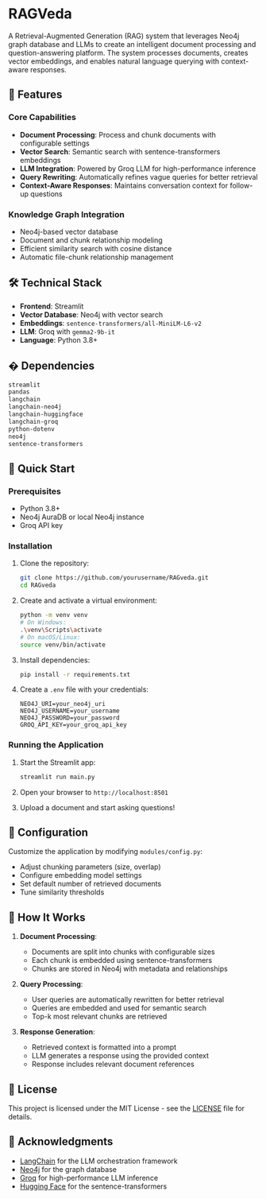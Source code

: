 # RAGVeda

A Retrieval-Augmented Generation (RAG) system that leverages Neo4j graph database and LLMs to create an intelligent document processing and question-answering platform. The system processes documents, creates vector embeddings, and enables natural language querying with context-aware responses.

## 🌟 Features

### Core Capabilities
- **Document Processing**: Process and chunk documents with configurable settings
- **Vector Search**: Semantic search with sentence-transformers embeddings
- **LLM Integration**: Powered by Groq LLM for high-performance inference
- **Query Rewriting**: Automatically refines vague queries for better retrieval
- **Context-Aware Responses**: Maintains conversation context for follow-up questions

### Knowledge Graph Integration
- Neo4j-based vector database
- Document and chunk relationship modeling
- Efficient similarity search with cosine distance
- Automatic file-chunk relationship management

## 🛠 Technical Stack

- **Frontend**: Streamlit
- **Vector Database**: Neo4j with vector search
- **Embeddings**: `sentence-transformers/all-MiniLM-L6-v2`
- **LLM**: Groq with `gemma2-9b-it`
- **Language**: Python 3.8+

## � Dependencies

```bash
streamlit
pandas
langchain
langchain-neo4j
langchain-huggingface
langchain-groq
python-dotenv
neo4j
sentence-transformers
```

## 🚀 Quick Start

### Prerequisites
- Python 3.8+
- Neo4j AuraDB or local Neo4j instance
- Groq API key

### Installation

1. Clone the repository:
   ```bash
   git clone https://github.com/yourusername/RAGveda.git
   cd RAGveda
   ```

2. Create and activate a virtual environment:
   ```bash
   python -m venv venv
   # On Windows:
   .\venv\Scripts\activate
   # On macOS/Linux:
   source venv/bin/activate
   ```

3. Install dependencies:
   ```bash
   pip install -r requirements.txt
   ```

4. Create a `.env` file with your credentials:
   ```env
   NEO4J_URI=your_neo4j_uri
   NEO4J_USERNAME=your_username
   NEO4J_PASSWORD=your_password
   GROQ_API_KEY=your_groq_api_key
   ```

### Running the Application

1. Start the Streamlit app:
   ```bash
   streamlit run main.py
   ```

2. Open your browser to `http://localhost:8501`

3. Upload a document and start asking questions!

## 🔧 Configuration

Customize the application by modifying `modules/config.py`:
- Adjust chunking parameters (size, overlap)
- Configure embedding model settings
- Set default number of retrieved documents
- Tune similarity thresholds

## 🤖 How It Works

1. **Document Processing**:
   - Documents are split into chunks with configurable sizes
   - Each chunk is embedded using sentence-transformers
   - Chunks are stored in Neo4j with metadata and relationships

2. **Query Processing**:
   - User queries are automatically rewritten for better retrieval
   - Queries are embedded and used for semantic search
   - Top-k most relevant chunks are retrieved

3. **Response Generation**:
   - Retrieved context is formatted into a prompt
   - LLM generates a response using the provided context
   - Response includes relevant document references

## 📝 License

This project is licensed under the MIT License - see the [LICENSE](LICENSE) file for details.

## 🙏 Acknowledgments

- [LangChain](https://python.langchain.com/) for the LLM orchestration framework
- [Neo4j](https://neo4j.com/) for the graph database
- [Groq](https://groq.com/) for high-performance LLM inference
- [Hugging Face](https://huggingface.co/) for the sentence-transformers
